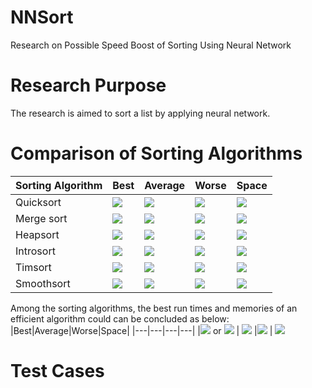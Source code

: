 # NNSort

Research on Possible Speed Boost of Sorting Using Neural Network

# Research Purpose

The research is aimed to sort a list by applying neural network.

# Comparison of Sorting Algorithms 
|Sorting Algorithm|Best|Average|Worse|Space|
|---|---|---|---|---|
|Quicksort|![](https://wikimedia.org/api/rest_v1/media/math/render/svg/560dfdce0353a330e03e4b3e0b7ca6e484bb40fb)|![](https://wikimedia.org/api/rest_v1/media/math/render/svg/560dfdce0353a330e03e4b3e0b7ca6e484bb40fb)|![](https://wikimedia.org/api/rest_v1/media/math/render/svg/ac9810bbdafe4a6a8061338db0f74e25b7952620)|![](https://wikimedia.org/api/rest_v1/media/math/render/svg/a601995d55609f2d9f5e233e36fbe9ea26011b3b)
|Merge sort|![](https://wikimedia.org/api/rest_v1/media/math/render/svg/560dfdce0353a330e03e4b3e0b7ca6e484bb40fb)|![](https://wikimedia.org/api/rest_v1/media/math/render/svg/560dfdce0353a330e03e4b3e0b7ca6e484bb40fb)|![](https://wikimedia.org/api/rest_v1/media/math/render/svg/560dfdce0353a330e03e4b3e0b7ca6e484bb40fb)|![](https://wikimedia.org/api/rest_v1/media/math/render/svg/a601995d55609f2d9f5e233e36fbe9ea26011b3b)
|Heapsort|![](https://wikimedia.org/api/rest_v1/media/math/render/svg/a601995d55609f2d9f5e233e36fbe9ea26011b3b)|![](https://wikimedia.org/api/rest_v1/media/math/render/svg/560dfdce0353a330e03e4b3e0b7ca6e484bb40fb)|![](https://wikimedia.org/api/rest_v1/media/math/render/svg/560dfdce0353a330e03e4b3e0b7ca6e484bb40fb)|![](https://wikimedia.org/api/rest_v1/media/math/render/svg/92d98b82a3778f043108d4e20960a9193df57cbf)
|Introsort|![](https://wikimedia.org/api/rest_v1/media/math/render/svg/560dfdce0353a330e03e4b3e0b7ca6e484bb40fb)|![](https://wikimedia.org/api/rest_v1/media/math/render/svg/560dfdce0353a330e03e4b3e0b7ca6e484bb40fb)|![](https://wikimedia.org/api/rest_v1/media/math/render/svg/560dfdce0353a330e03e4b3e0b7ca6e484bb40fb)|![](https://wikimedia.org/api/rest_v1/media/math/render/svg/317ab5292da7c7935aec01a570461fe0613b21d5)
|Timsort|![](https://wikimedia.org/api/rest_v1/media/math/render/svg/a601995d55609f2d9f5e233e36fbe9ea26011b3b)|![](https://wikimedia.org/api/rest_v1/media/math/render/svg/560dfdce0353a330e03e4b3e0b7ca6e484bb40fb)|![](https://wikimedia.org/api/rest_v1/media/math/render/svg/560dfdce0353a330e03e4b3e0b7ca6e484bb40fb)|![](https://wikimedia.org/api/rest_v1/media/math/render/svg/a601995d55609f2d9f5e233e36fbe9ea26011b3b)
|Smoothsort|![](https://wikimedia.org/api/rest_v1/media/math/render/svg/a601995d55609f2d9f5e233e36fbe9ea26011b3b)|![](https://wikimedia.org/api/rest_v1/media/math/render/svg/560dfdce0353a330e03e4b3e0b7ca6e484bb40fb)|![](https://wikimedia.org/api/rest_v1/media/math/render/svg/560dfdce0353a330e03e4b3e0b7ca6e484bb40fb)|![](https://wikimedia.org/api/rest_v1/media/math/render/svg/92d98b82a3778f043108d4e20960a9193df57cbf)

Among the sorting algorithms, the best run times and memories of an efficient algorithm could can be concluded as below:
|Best|Average|Worse|Space|
|---|---|---|---|
|![](https://wikimedia.org/api/rest_v1/media/math/render/svg/a601995d55609f2d9f5e233e36fbe9ea26011b3b) or ![](https://wikimedia.org/api/rest_v1/media/math/render/svg/560dfdce0353a330e03e4b3e0b7ca6e484bb40fb) | ![](https://wikimedia.org/api/rest_v1/media/math/render/svg/560dfdce0353a330e03e4b3e0b7ca6e484bb40fb) |![](https://wikimedia.org/api/rest_v1/media/math/render/svg/560dfdce0353a330e03e4b3e0b7ca6e484bb40fb) | ![](https://wikimedia.org/api/rest_v1/media/math/render/svg/92d98b82a3778f043108d4e20960a9193df57cbf)


# Test Cases




